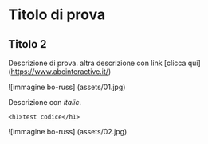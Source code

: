 # Titolo di prova

## Titolo 2

Descrizione di prova.
altra descrizione con link [clicca qui] (https://www.abcinteractive.it/)

![immagine bo-russ] (assets/01.jpg)

Descrizione con _italic_.

`<h1>test codice</h1>`

![immagine bo-russ] (assets/02.jpg)


